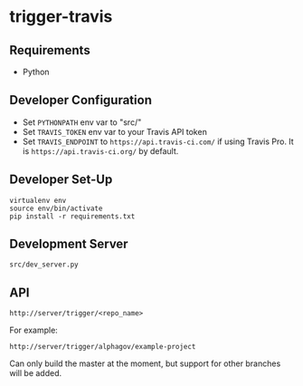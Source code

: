 # trigger-travis

## Requirements
* Python

## Developer Configuration
* Set `PYTHONPATH` env var to "src/"
* Set `TRAVIS_TOKEN` env var to your Travis API token
* Set `TRAVIS_ENDPOINT` to `https://api.travis-ci.com/` if using Travis Pro. It is `https://api.travis-ci.org/` by default.

## Developer Set-Up
```
virtualenv env
source env/bin/activate
pip install -r requirements.txt
```

## Development Server
```
src/dev_server.py
```

## API

```
http://server/trigger/<repo_name>
```

For example:
```
http://server/trigger/alphagov/example-project
```

Can only build the master at the moment, but support for other branches will be added.
